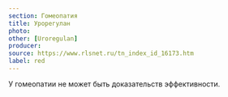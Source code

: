 ```yaml
---
section: Гомеопатия
title: Урорегулан
photo: 
other: [Uroregulan]
producer: 
source: https://www.rlsnet.ru/tn_index_id_16173.htm
label: red
---
```


У гомеопатии не может быть доказательств эффективности.
